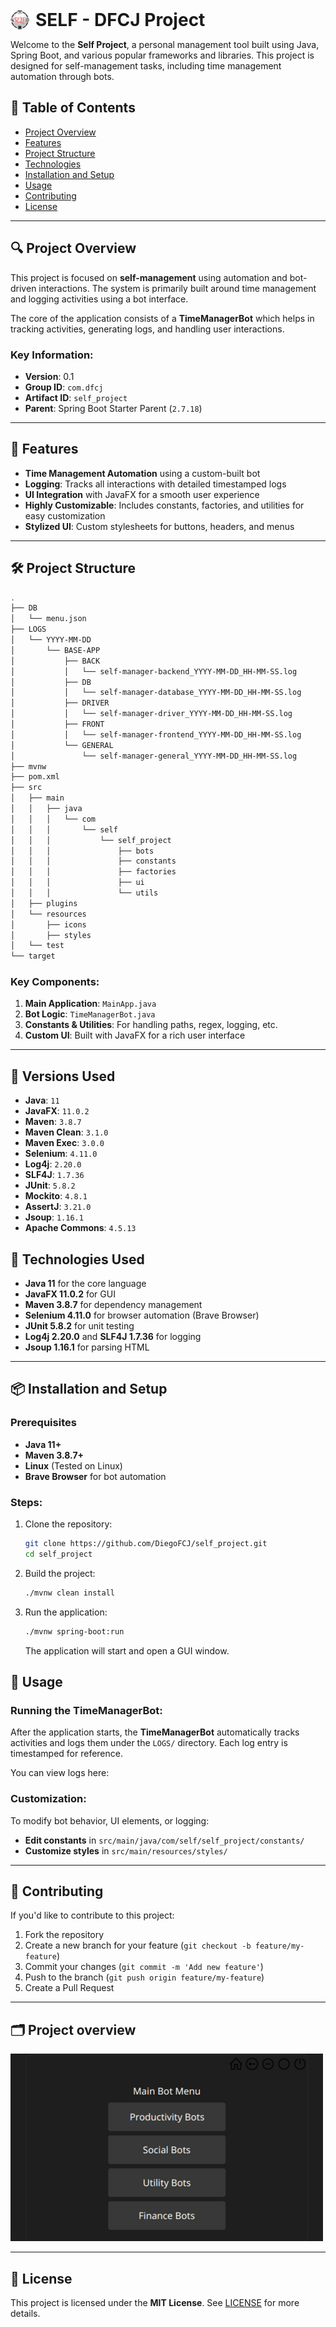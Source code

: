 <div align="left" style="display: flex; align-items: center;">
    <img src="app-icon.png" alt="Self Project Icon" width="30" height="30" style="margin-right: 10px;">
    <h1 style="margin: 0; display: inline; vertical-align: middle;"> SELF - DFCJ Project</h1>
</div>


Welcome to the **Self Project**, a personal management tool built using Java, Spring Boot, and various popular frameworks and libraries. This project is designed for self-management tasks, including time management automation through bots. 

## 🧭 Table of Contents

- [Project Overview](#project-overview)
- [Features](#features)
- [Project Structure](#project-structure)
- [Technologies](#technologies)
- [Installation and Setup](#installation-and-setup)
- [Usage](#usage)
- [Contributing](#contributing)
- [License](#license)

---

## 🔍 Project Overview

This project is focused on **self-management** using automation and bot-driven interactions. The system is primarily built around time management and logging activities using a bot interface.

The core of the application consists of a **TimeManagerBot** which helps in tracking activities, generating logs, and handling user interactions.

### Key Information:
- **Version**: 0.1
- **Group ID**: `com.dfcj`
- **Artifact ID**: `self_project`
- **Parent**: Spring Boot Starter Parent (`2.7.18`)

---

## 🚀 Features

- **Time Management Automation** using a custom-built bot
- **Logging**: Tracks all interactions with detailed timestamped logs
- **UI Integration** with JavaFX for a smooth user experience
- **Highly Customizable**: Includes constants, factories, and utilities for easy customization
- **Stylized UI**: Custom stylesheets for buttons, headers, and menus

---

## 🛠️ Project Structure

```bash
.
├── DB
│   └── menu.json
├── LOGS
│   └── YYYY-MM-DD
│       └── BASE-APP
│           ├── BACK
│           │   └── self-manager-backend_YYYY-MM-DD_HH-MM-SS.log
│           ├── DB
│           │   └── self-manager-database_YYYY-MM-DD_HH-MM-SS.log
│           ├── DRIVER
│           │   └── self-manager-driver_YYYY-MM-DD_HH-MM-SS.log
│           ├── FRONT
│           │   └── self-manager-frontend_YYYY-MM-DD_HH-MM-SS.log
│           └── GENERAL
│               └── self-manager-general_YYYY-MM-DD_HH-MM-SS.log
├── mvnw
├── pom.xml
├── src
│   ├── main
│   │   ├── java
│   │   │   └── com
│   │   │       └── self
│   │   │           └── self_project
│   │   │               ├── bots
│   │   │               ├── constants
│   │   │               ├── factories
│   │   │               ├── ui
│   │   │               └── utils
│   ├── plugins
│   └── resources
│       ├── icons
│       ├── styles
│   └── test
└── target
```

### Key Components:

1. **Main Application**: `MainApp.java`
2. **Bot Logic**: `TimeManagerBot.java`
3. **Constants & Utilities**: For handling paths, regex, logging, etc.
4. **Custom UI**: Built with JavaFX for a rich user interface

---

## 🔧 Versions Used

- **Java**: `11`
- **JavaFX**: `11.0.2`
- **Maven**: `3.8.7`
- **Maven Clean**: `3.1.0`
- **Maven Exec**: `3.0.0`
- **Selenium**: `4.11.0`
- **Log4j**: `2.20.0`
- **SLF4J**: `1.7.36`
- **JUnit**: `5.8.2`
- **Mockito**: `4.8.1`
- **AssertJ**: `3.21.0`
- **Jsoup**: `1.16.1`
- **Apache Commons**: `4.5.13`

## 🚀 Technologies Used

- **Java 11** for the core language
- **JavaFX 11.0.2** for GUI
- **Maven 3.8.7** for dependency management
- **Selenium 4.11.0** for browser automation (Brave Browser)
- **JUnit 5.8.2** for unit testing
- **Log4j 2.20.0** and **SLF4J 1.7.36** for logging
- **Jsoup 1.16.1** for parsing HTML


---

## 📦 Installation and Setup

### Prerequisites

- **Java 11+**
- **Maven 3.8.7+**
- **Linux** (Tested on Linux)
- **Brave Browser** for bot automation

### Steps:

1. Clone the repository:
   ```bash
   git clone https://github.com/DiegoFCJ/self_project.git
   cd self_project
   ```

2. Build the project:
   ```bash
   ./mvnw clean install
   ```

3. Run the application:
   ```bash
   ./mvnw spring-boot:run
   ```

   The application will start and open a GUI window.

## 📖 Usage

### Running the TimeManagerBot:

After the application starts, the **TimeManagerBot** automatically tracks activities and logs them under the `LOGS/` directory. Each log entry is timestamped for reference.

You can view logs here:

### Customization:

To modify bot behavior, UI elements, or logging:
- **Edit constants** in `src/main/java/com/self/self_project/constants/`
- **Customize styles** in `src/main/resources/styles/`

---

## 🤝 Contributing

If you'd like to contribute to this project:

1. Fork the repository
2. Create a new branch for your feature (`git checkout -b feature/my-feature`)
3. Commit your changes (`git commit -m 'Add new feature'`)
4. Push to the branch (`git push origin feature/my-feature`)
5. Create a Pull Request

---
## 🗂️ Project overview
![alt text](self.png)

---
## 📄 License

This project is licensed under the **MIT License**. See [LICENSE](LICENSE) for more details.

